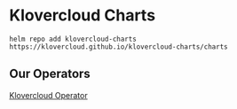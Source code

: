 # Klovercloud Charts
```
helm repo add klovercloud-charts https://klovercloud.github.io/klovercloud-charts/charts
```

## Our Operators
[Klovercloud Operator]()
